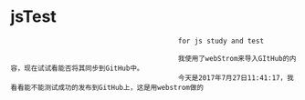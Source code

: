 # jsTest
                                             for js study and test
                                             
                                             我使用了webStrom来导入GItHub的内容，现在试试看能否将其同步到GitHub中。
                                             今天是2017年7月27日11:41:17，我看看能不能测试成功的发布到GitHub上，这是用webstrom做的